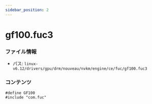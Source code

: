 ```yaml
---
sidebar_position: 2
---
```

# gf100.fuc3

### ファイル情報

- パス: `linux-v6.12/drivers/gpu/drm/nouveau/nvkm/engine/ce/fuc/gf100.fuc3`

### コンテンツ

```fuc3
#define GF100
#include "com.fuc"

```
